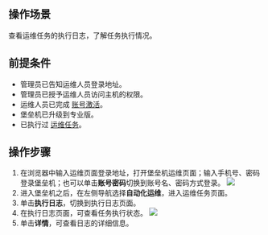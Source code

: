 ## 操作场景
查看运维任务的执行日志，了解任务执行情况。


## 前提条件
- 管理员已告知运维人员登录地址。
- 管理员已授予运维人员访问主机的权限。
- 运维人员已完成 [账号激活](https://cloud.tencent.com/document/product/1025/55183#step2)。
- 堡垒机已升级到专业版。
- 已执行过 [运维任务](https://cloud.tencent.com/document/product/1025/73437)。

## 操作步骤
1.	在浏览器中输入运维页面登录地址，打开堡垒机运维页面；输入手机号、密码登录堡垒机；也可以单击**账号密码**切换到账号名、密码方式登录。
![](https://qcloudimg.tencent-cloud.cn/raw/49f3db944922d21b56bc25f093ddc8ae.png)
2.	进入堡垒机之后，在左侧导航选择**自动化运维**，进入运维任务页面。
3.	单击**执行日志**，切换到执行日志页面。
4.	在执行日志页面，可查看任务执行状态。
![](https://qcloudimg.tencent-cloud.cn/raw/28d6555c133182e7a7488c870592c6b6.png)
5. 单击**详情**，可查看日志的详细信息。
